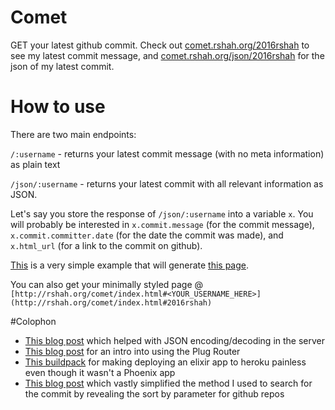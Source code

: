 # Comet

GET your latest github commit. Check out [comet.rshah.org/2016rshah](http://comet.rshah.org/2016rshah) to see my latest commit message, and [comet.rshah.org/json/2016rshah](http://comet.rshah.org/json/2016rshah) for the json of my latest commit. 

# How to use

There are two main endpoints:

`/:username` - returns your latest commit message (with no meta information) as plain text

`/json/:username` - returns your latest commit with all relevant information as JSON. 

Let's say you store the response of `/json/:username` into a variable `x`. You will probably be interested in `x.commit.message` (for the commit message), `x.commit.committer.date` (for the date the commit was made), and `x.html_url` (for a link to the commit on github). 

[This](https://github.com/2016rshah/comet/blob/master/index.html) is a very simple example that will generate [this page](http://rshah.org/comet).

You can also get your minimally styled page @ `[http://rshah.org/comet/index.html#<YOUR_USERNAME_HERE>](http://rshah.org/comet/index.html#2016rshah)`

#Colophon
 - [This blog post](http://www.jarredtrost.com/2015/05/30/getting-started-with-elixir-plug-routes/) which helped with JSON encoding/decoding in the server
 - [This blog post](http://blog.simonstrom.xyz/elixir-a-simple-server-with-plug/) for an intro into using the Plug Router
 - [This buildpack](https://github.com/HashNuke/heroku-buildpack-elixir-test) for making deploying an elixir app to heroku painless even though it wasn't a Phoenix app
 - [This blog post](http://vertstudios.com/blog/github-api-latest-commit-details-php/) which vastly simplified the method I used to search for the commit by revealing the sort by parameter for github repos
 
